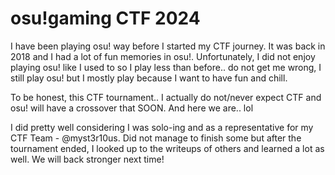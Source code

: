 # osu!gaming CTF 2024

I have been playing osu! way before I started my CTF journey. It was back in 2018 and I had a lot of fun memories in osu!. 
Unfortunately, I did not enjoy playing osu! like I used to so I play less than before.. do not get me wrong, I still play osu! but I mostly play because I want to have fun and chill.

To be honest, this CTF tournament.. I actually do not/never expect CTF and osu! will have a crossover that SOON. And here we are.. lol

I did pretty well considering I was solo-ing and as a representative for my CTF Team - @myst3r10us. Did not manage to finish some but after the tournament ended, I looked up to the writeups of others and learned a lot as well.
We will back stronger next time!
